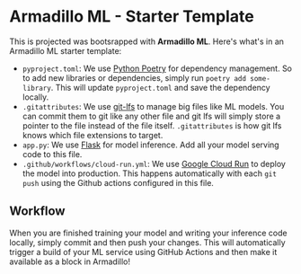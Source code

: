 # Armadillo ML - Starter Template
This is projected was bootsrapped with **Armadillo ML**. Here's what's in an Armadillo ML starter template:

- `pyproject.toml`: We use [Python Poetry](https://python-poetry.org/) for dependency management. So to add new libraries or dependencies, simply run `poetry add some-library`. This will update `pyproject.toml` and save the dependency locally.
- `.gitattributes`: We use [git-lfs](https://git-lfs.github.com/) to manage big files like ML models. You can commit them to git like any other file and git lfs will simply store a pointer to the file instead of the file itself. `.gitattributes` is how git lfs knows which file extensions to target.
- `app.py`: We use [Flask](https://flask.palletsprojects.com/en/2.1.x/) for model inference. Add all your model serving code to this file.
- `.github/workflows/cloud-run.yml`: We use [Google Cloud Run](https://cloud.google.com/run) to deploy the model into production. This happens automatically with each `git push` using the Github actions configured in this file. 

## Workflow
When you are finished training your model and writing your inference code locally, simply commit and then push your changes. This will automatically trigger a build of your ML service using GitHub Actions and then make it available as a block in Armadillo!